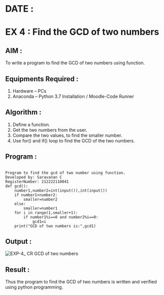 # DATE : 
# EX 4 : Find the GCD of two numbers

## AIM :
To write a program to find the GCD of two numbers using function.

## Equipments Required :
1. Hardware – PCs
2. Anaconda – Python 3.7 Installation / Moodle-Code Runner

## Algorithm :
1. Define a function.
2. Get the two numbers from the user.
3. Compare the two values, to find the smaller number.
4. Use for() and if() loop to find the GCD of the two numbers.

## Program :
```

Program to find the gcd of two number using function.
Developed by: Saravanan C
RegisterNumber: 212222110041
def gcd():  
    number1,number2=int(input()),int(input())  
    if number1>number2:   
        smaller=number2    
    else:   
        smaller=number1  
    for i in range(1,smaller+1):   
        if number1%i==0 and number2%i==0:   
            gcd1=i   
    print("GCD of two numbers is:",gcd1) 

```

## Output :
![EXP-4_ CR GCD of two numbers](https://github.com/user-attachments/assets/f6030d65-e0e2-44ae-a0b4-55b80c56d5b0)



## Result :
Thus the program to find the GCD of two numbers is written and verified using python programming.
